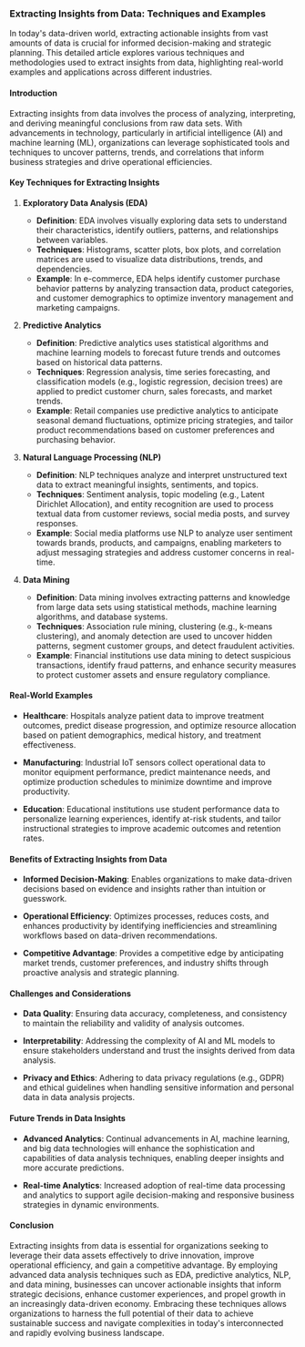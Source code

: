 ### Extracting Insights from Data: Techniques and Examples

In today's data-driven world, extracting actionable insights from vast amounts of data is crucial for informed decision-making and strategic planning. This detailed article explores various techniques and methodologies used to extract insights from data, highlighting real-world examples and applications across different industries.

#### Introduction

Extracting insights from data involves the process of analyzing, interpreting, and deriving meaningful conclusions from raw data sets. With advancements in technology, particularly in artificial intelligence (AI) and machine learning (ML), organizations can leverage sophisticated tools and techniques to uncover patterns, trends, and correlations that inform business strategies and drive operational efficiencies.

#### Key Techniques for Extracting Insights

1. **Exploratory Data Analysis (EDA)**

   - **Definition**: EDA involves visually exploring data sets to understand their characteristics, identify outliers, patterns, and relationships between variables.
   - **Techniques**: Histograms, scatter plots, box plots, and correlation matrices are used to visualize data distributions, trends, and dependencies.
   - **Example**: In e-commerce, EDA helps identify customer purchase behavior patterns by analyzing transaction data, product categories, and customer demographics to optimize inventory management and marketing campaigns.

2. **Predictive Analytics**

   - **Definition**: Predictive analytics uses statistical algorithms and machine learning models to forecast future trends and outcomes based on historical data patterns.
   - **Techniques**: Regression analysis, time series forecasting, and classification models (e.g., logistic regression, decision trees) are applied to predict customer churn, sales forecasts, and market trends.
   - **Example**: Retail companies use predictive analytics to anticipate seasonal demand fluctuations, optimize pricing strategies, and tailor product recommendations based on customer preferences and purchasing behavior.

3. **Natural Language Processing (NLP)**

   - **Definition**: NLP techniques analyze and interpret unstructured text data to extract meaningful insights, sentiments, and topics.
   - **Techniques**: Sentiment analysis, topic modeling (e.g., Latent Dirichlet Allocation), and entity recognition are used to process textual data from customer reviews, social media posts, and survey responses.
   - **Example**: Social media platforms use NLP to analyze user sentiment towards brands, products, and campaigns, enabling marketers to adjust messaging strategies and address customer concerns in real-time.

4. **Data Mining**

   - **Definition**: Data mining involves extracting patterns and knowledge from large data sets using statistical methods, machine learning algorithms, and database systems.
   - **Techniques**: Association rule mining, clustering (e.g., k-means clustering), and anomaly detection are used to uncover hidden patterns, segment customer groups, and detect fraudulent activities.
   - **Example**: Financial institutions use data mining to detect suspicious transactions, identify fraud patterns, and enhance security measures to protect customer assets and ensure regulatory compliance.

#### Real-World Examples

- **Healthcare**: Hospitals analyze patient data to improve treatment outcomes, predict disease progression, and optimize resource allocation based on patient demographics, medical history, and treatment effectiveness.

- **Manufacturing**: Industrial IoT sensors collect operational data to monitor equipment performance, predict maintenance needs, and optimize production schedules to minimize downtime and improve productivity.

- **Education**: Educational institutions use student performance data to personalize learning experiences, identify at-risk students, and tailor instructional strategies to improve academic outcomes and retention rates.

#### Benefits of Extracting Insights from Data

- **Informed Decision-Making**: Enables organizations to make data-driven decisions based on evidence and insights rather than intuition or guesswork.
  
- **Operational Efficiency**: Optimizes processes, reduces costs, and enhances productivity by identifying inefficiencies and streamlining workflows based on data-driven recommendations.
  
- **Competitive Advantage**: Provides a competitive edge by anticipating market trends, customer preferences, and industry shifts through proactive analysis and strategic planning.

#### Challenges and Considerations

- **Data Quality**: Ensuring data accuracy, completeness, and consistency to maintain the reliability and validity of analysis outcomes.
  
- **Interpretability**: Addressing the complexity of AI and ML models to ensure stakeholders understand and trust the insights derived from data analysis.
  
- **Privacy and Ethics**: Adhering to data privacy regulations (e.g., GDPR) and ethical guidelines when handling sensitive information and personal data in data analysis projects.

#### Future Trends in Data Insights

- **Advanced Analytics**: Continual advancements in AI, machine learning, and big data technologies will enhance the sophistication and capabilities of data analysis techniques, enabling deeper insights and more accurate predictions.
  
- **Real-time Analytics**: Increased adoption of real-time data processing and analytics to support agile decision-making and responsive business strategies in dynamic environments.

#### Conclusion

Extracting insights from data is essential for organizations seeking to leverage their data assets effectively to drive innovation, improve operational efficiency, and gain a competitive advantage. By employing advanced data analysis techniques such as EDA, predictive analytics, NLP, and data mining, businesses can uncover actionable insights that inform strategic decisions, enhance customer experiences, and propel growth in an increasingly data-driven economy. Embracing these techniques allows organizations to harness the full potential of their data to achieve sustainable success and navigate complexities in today's interconnected and rapidly evolving business landscape.